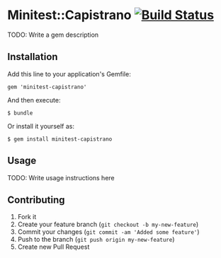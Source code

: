 # Minitest::Capistrano [![Build Status](https://secure.travis-ci.org/fnichol/minitest-capistrano.png)](http://travis-ci.org/fnichol/minitest-capistrano)

TODO: Write a gem description

## Installation

Add this line to your application's Gemfile:

    gem 'minitest-capistrano'

And then execute:

    $ bundle

Or install it yourself as:

    $ gem install minitest-capistrano

## Usage

TODO: Write usage instructions here

## Contributing

1. Fork it
2. Create your feature branch (`git checkout -b my-new-feature`)
3. Commit your changes (`git commit -am 'Added some feature'`)
4. Push to the branch (`git push origin my-new-feature`)
5. Create new Pull Request
